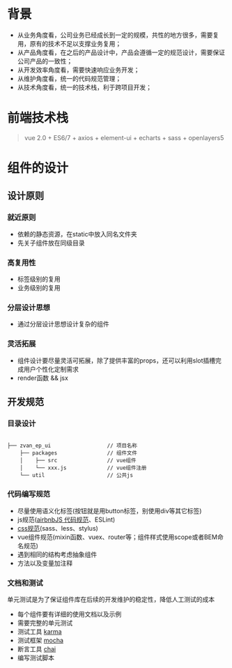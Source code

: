 # 背景

* 从业务角度看，公司业务已经成长到一定的规模，共性的地方很多，需要复用，原有的技术不足以支撑业务复用；
* 从产品角度看，在之后的产品设计中，产品会遵循一定的规范设计，需要保证公司产品的一致性；
* 从开发效率角度看，需要快速响应业务开发；
* 从维护角度看，统一的代码规范管理；
* 从技术角度看，统一的技术栈，利于跨项目开发；
# 前端技术栈
> vue 2.0 + ES6/7 + axios + element-ui + echarts +  sass + openlayers5
# 组件的设计

##  设计原则

### 就近原则

* 依赖的静态资源，在static中放入同名文件夹
* 先关子组件放在同级目录

### 高复用性

* 标签级别的复用
* 业务级别的复用

### 分层设计思想

* 通过分层设计思想设计复杂的组件

### 灵活拓展

* 组件设计要尽量灵活可拓展，除了提供丰富的props，还可以利用slot插槽完成用户个性化定制需求
* render函数 && jsx

## 开发规范


### 目录设计
````````

├── zvan_ep_ui                  // 项目名称
    ├── packages                // 组件文件
    │    ├── src                // vue组件
    │    └── xxx.js             // vue组件注册
    └── util                    // 公共js

````````
### 代码编写规范

* 尽量使用语义化标签(按钮就是用button标签，别使用div等其它标签)
* js规范([airbnbJS 代码规范](https://www.jianshu.com/p/221d55a9170c)、ESLint)
* [css规范](https://www.cnblogs.com/makai/p/9002898.html)(sass、less、stylus)
* vue组件规范(mixin函数、vuex、router等；组件样式使用scope或者BEM命名规范)
* 遇到相同的结构考虑抽象组件
* 方法以及变量加注释

### 文档和测试

单元测试是为了保证组件库在后续的开发维护的稳定性，降低人工测试的成本

* 每个组件要有详细的使用文档以及示例
* 需要完整的单元测试
* 测试工具 [karma](https://www.jianshu.com/p/49707d15c529)
* 测试框架 [mocha](https://www.liaoxuefeng.com/wiki/001434446689867b27157e896e74d51a89c25cc8b43bdb3000/00147203593334596b366f3fe0b409fbc30ad81a0a91c4a000)
* 断言工具 [chai](https://www.jianshu.com/p/ad59cfd158d4)
* 编写测试脚本

